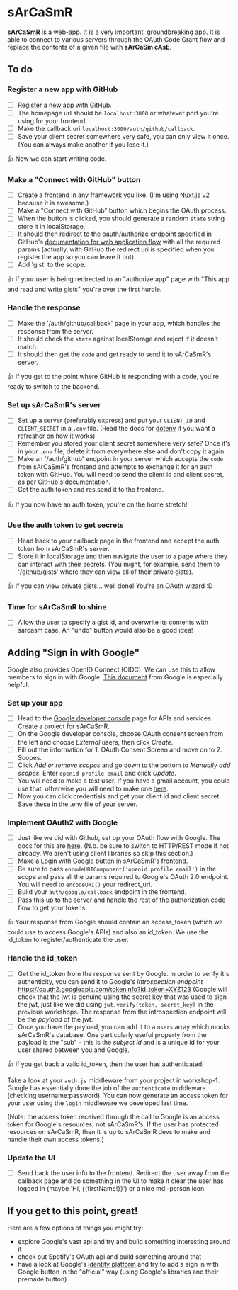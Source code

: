 # sArCaSmR

**sArCaSmR** is a web-app. It is a very important, groundbreaking app. It is able to connect to various servers through the OAuth Code Grant flow and replace the contents of a given file with **sArCaSm cAsE**.

## To do

### Register a new app with GitHub

- [ ] Register a [new app](https://github.com/settings/apps/new) with GitHub.
- [ ] The homepage url should be `localhost:3000` or whatever port you're using for your frontend.
- [ ] Make the callback uri `localhost:3000/auth/github/callback`.
- [ ] Save your client secret somewhere very safe, you can only view it once. (You can always make another if you lose it.)

:+1: Now we can start writing code.

### Make a "Connect with GitHub" button

- [ ] Create a frontend in any framework you like. (I'm using [Nuxt.js v2](https://nuxtjs.org/docs/get-started/installation) because it is awesome.)
- [ ] Make a "Connect with GitHub" button which begins the OAuth process.
- [ ] When the button is clicked, you should generate a random `state` string store it in localStorage.
- [ ] It should then redirect to the oauth/authorize endpoint specified in GitHub's [documentation for web application flow](https://docs.github.com/en/developers/apps/building-oauth-apps/authorizing-oauth-apps) with all the required params (actually, with GitHub the redirect uri is specified when you register the app so you can leave it out).
- [ ] Add 'gist' to the scope.

:+1: If your user is being redirected to an "authorize app" page with "This app and read and write gists" you're over the first hurdle.

### Handle the response

- [ ] Make the '/auth/github/callback' page in your app, which handles the response from the server.
- [ ] It should check the `state` against localStorage and reject if it doesn't match.
- [ ] It should then get the `code` and get ready to send it to sArCaSmR's server.

:+1: If you get to the point where GitHub is responding with a code, you're ready to switch to the backend.

### Set up sArCaSmR's server

- [ ] Set up a server (preferably express) and put your `CLIENT_ID` and `CLIENT_SECRET` in a `.env` file. (Read the docs for [dotenv](https://www.npmjs.com/package/dotenv) if you want a refresher on how it works).
- [ ] Remember you stored your client secret somewhere very safe? Once it's in your `.env` file, delete it from everywhere else and don't copy it again.
- [ ] Make an '/auth/github' endpoint in your server which accepts the `code` from sArCaSmR's frontend and attempts to exchange it for an auth token with GitHub. You will need to send the client id and client secret, as per GitHub's documentation.
- [ ] Get the auth token and res.send it to the frontend.

:+1: If you now have an auth token, you're on the home stretch!

### Use the auth token to get secrets

- [ ] Head back to your callback page in the frontend and accept the auth token from sArCaSmR's server.
- [ ] Store it in localStorage and then navigate the user to a page where they can interact with their secrets. (You might, for example, send them to '/github/gists' where they can view all of their private gists).

:+1: If you can view private gists... well done! You're an OAuth wizard :D

### Time for sArCaSmR to shine

- [ ] Allow the user to specify a gist id, and overwrite its contents with sarcasm case. An "undo" button would also be a good idea!

## Adding "Sign in with Google"

Google also provides OpenID Connect (OIDC). We can use this to allow members to sign in with Google. [This document](https://developers.google.com/identity/protocols/oauth2/openid-connect) from Google is especially helpful.

### Set up your app

- [ ] Head to the [Google developer console](https://console.cloud.google.com/projectselector2/apis/dashboard) page for APIs and services. Create a project for sArCaSmR.
- [ ] On the Google developer console, choose OAuth consent screen from the left and choose *External* users, then click *Create*.
- [ ] Fill out the information for 1. OAuth Consent Screen and move on to 2. Scopes.
- [ ] Click *Add or remove scopes* and go down to the bottom to *Manually add scopes*. Enter `openid profile email` and click *Update*.
- [ ] You will need to make a test user. If you have a gmail account, you could use that, otherwise you will need to make one [here](https://accounts.google.com/signup/v2/webcreateaccount?service=groups2&flowName=GlifWebSignIn&flowEntry=SignUp).
- [ ] Now you can click credentials and get your client id and client secret. Save these in the .env file of your server.

### Implement OAuth2 with Google

- [ ] Just like we did with Github, set up your OAuth flow with Google. The docs for this are [here](https://developers.google.com/identity/protocols/oauth2/web-server#httprest). (N.b. be sure to switch to HTTP/REST mode if not already. We aren't using client libraries so skip this section.)
- [ ] Make a Login with Google button in sArCaSmR's frontend.
- [ ] Be sure to pass `encodeURIComponent('openid profile email')` in the scope and pass all the params required to Google's OAuth 2.0 endpoint. You will need to `encodeURI()` your redirect_uri.
- [ ] Build your `auth/google/callback` endpoint in the frontend.
- [ ] Pass this up to the server and handle the rest of the authorization code flow to get your tokens.

:+1: Your response from Google should contain an access_token (which we could use to access Google's APIs) and also an id_token. We use the id_token to register/authenticate the user.

### Handle the id_token

- [ ] Get the id_token from the response sent by Google. In order to verify it's authenticity, you can send it to Google's *introspection endpoint* https://oauth2.googleapis.com/tokeninfo?id_token=XYZ123 (Google will check that the jwt is genuine using the secret key that was used to sign the jwt, just like we did using `jwt.verify(token, secret_key)` in the previous workshops. The response from the introspection endpoint will be the *payload* of the jwt.
- [ ] Once you have the payload, you can add it to a `users` array which mocks sArCaSmR's database. One particularly useful property from the payload is the "sub" - this is the *subject id* and is a unique id for your user shared between you and Google.

:+1: If you get back a valid id_token, then the user has authenticated!

Take a look at your `auth.js` middleware from your project in workshop-1. Google has essentially done the job of the `authenticate` middleware (checking username:password). You can now generate an access token for your user using the `login` middleware we developed last time.

(Note: the access token received through the call to Google is an access token for Google's resources, not sArCaSmR's. If the user has protected resources on sArCaSmR, then it is up to sArCaSmR devs to make and handle their own access tokens.)

### Update the UI

- [ ] Send back the user info to the frontend. Redirect the user away from the callback page and do something in the UI to make it clear the user has logged in (maybe 'Hi, {{firstName!}}') or a nice mdi-person icon.

## If you get to this point, great!

Here are a few options of things you might try:
 - explore Google's vast api and try and build something interesting around it
 - check out Spotify's OAuth api and build something around that
 - have a look at Google's [identity platform](https://developers.google.com/identity/gsi/web) and try to add a sign in with Google button in the "official" way (using Google's libraries and their premade button)